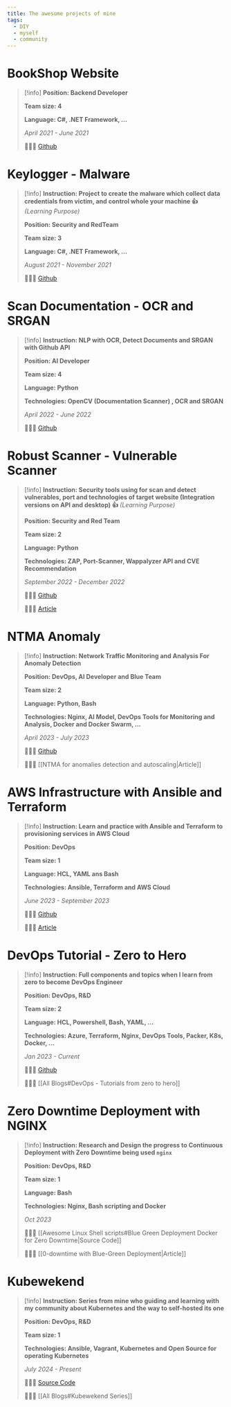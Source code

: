 ```yaml
---
title: The awesome projects of mine
tags:
  - DIY
  - myself
  - community
---
```

# BookShop Website

>[!info]
> **Position: Backend Developer**
> 
> **Team size: 4**
> 
> **Language: C#, .NET Framework, ...**
> 
> *April 2021 - June 2021*
> 
> 🔗🔗🔗 [Github](https://github.com/Xeus-Territory/website_bookstore)

# Keylogger - Malware

>[!info]
>**Instruction: Project to create the malware which collect data credentials from victim, and control whole your machine 👍** *(Learning Purpose)*
>
>**Position: Security and RedTeam**
>
>**Team size: 3**
>
>**Language: C#, .NET Framework, ...**
>
>*August 2021 - November 2021*
>
>🔗🔗🔗 [Github](https://github.com/Xeus-Territory/keylogger_tool)

# Scan Documentation - OCR and SRGAN

>[!info]
>**Instruction: NLP with OCR, Detect Documents and SRGAN with Github API**
>
>**Position: AI Developer**
>
>**Team size: 4**
>
>**Language: Python**
>
>**Technologies: OpenCV (Documentation Scanner) , OCR and SRGAN**
>
>*April 2022 - June 2022*
>
>🔗🔗🔗 [Github](https://github.com/Xeus-Territory/scan_documents)

# Robust Scanner - Vulnerable Scanner

>[!info]
>**Instruction: Security tools using for scan and detect vulnerables, port and technologies of target website (Integration versions on API and desktop) 👍** *(Learning Purpose)*
>
>**Position: Security and Red Team**
>
>**Team size: 2**
>
>**Language: Python**
>
>**Technologies: ZAP, Port-Scanner, Wappalyzer API and CVE Recommendation**
>
>*September 2022 - December 2022*
>
>🔗🔗🔗 [Github](https://github.com/Xeus-Territory/robust_scanner)
>
>🔗🔗🔗 [Article](https://hackmd.io/BflJwJ4WR56HptJBgJCo-g)

# NTMA Anomaly

>[!info]
>**Instruction: Network Traffic Monitoring and Analysis For Anomaly Detection**
>
> **Position: DevOps, AI Developer and Blue Team**
> 
> **Team size: 2**
> 
> **Language: Python, Bash**
> 
> **Technologies: Nginx, AI Model, DevOps Tools for Monitoring and Analysis, Docker and Docker Swarm, ...**
> 
> *April 2023 - July 2023*
> 
> 🔗🔗🔗 [Github](https://github.com/Xeus-Territory/ntma_anomaly)
> 
> 🔗🔗🔗 [[NTMA for anomalies detection and autoscaling|Article]]

# AWS Infrastructure with Ansible and Terraform

>[!info]
>**Instruction: Learn and practice with Ansible and Terraform to provisioning services in AWS Cloud**
>
>**Position: DevOps**
>
>**Team size: 1**
>
>**Language: HCL, YAML ans Bash**
>
>**Technologies: Ansible, Terraform and AWS Cloud**
>
>*June 2023 - September 2023*
>
>🔗🔗🔗 [Github](https://github.com/Xeus-Territory/aws-ansible-infrastructure)
>
>🔗🔗🔗 [Article](https://hackmd.io/2_tUc4W7S3K8s3aOiwgGyg)

# DevOps Tutorial - Zero to Hero

>[!info]
>**Instruction: Full components and topics when I learn from zero to become DevOps Engineer**
>
>**Position: DevOps, R&D**
>
>**Team size: 2**
>
>**Language: HCL, Powershell, Bash, YAML, ...**
>
>**Technologies: Azure, Terraform, Nginx, DevOps Tools, Packer, K8s, Docker, ...**
>
>*Jan 2023 - Current*
>
>🔗🔗🔗 [Github](https://github.com/Xeus-Territory/devops-tutorials)
>
>🔗🔗🔗 [[All Blogs#DevOps - Tutorials from zero to hero]]

# Zero Downtime Deployment with NGINX

>[!info]
>**Instruction: Research and Design the progress to Continuous Deployment with Zero Downtime being used `nginx`**
>
>**Position: DevOps, R&D**
>
>**Team size: 1**
>
>**Language: Bash**
>
>**Technologies: Nginx, Bash scripting and Docker**
>
>*Oct 2023*
>
>🔗🔗🔗 [[Awesome Linux Shell scripts#Blue Green Deployment Docker for Zero Downtime|Source Code]]
>
>🔗🔗🔗 [[0-downtime with Blue-Green Deployment|Article]]

# Kubewekend

>[!info]
>**Instruction: Series from mine who guiding and learning with my community about Kubernetes and the way to self-hosted its one**
>
>**Position: DevOps, R&D**
>
>**Team size: 1**
>
>**Technologies: Ansible, Vagrant, Kubernetes and Open Source for operating Kubernetes**
>
>*July 2024 - Present*
>
>🔗🔗🔗 [Source Code](https://github.com/Xeus-Territory/kubewekend)
>
>🔗🔗🔗 [[All Blogs#Kubewekend Series]]













